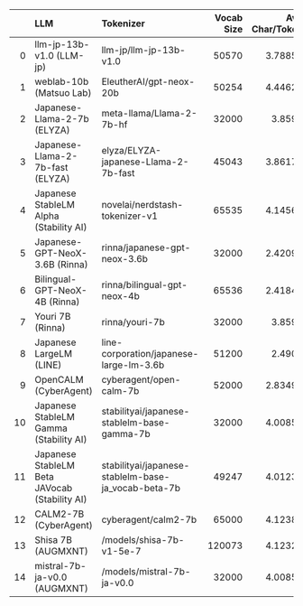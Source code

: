 |    | LLM                                           | Tokenizer                                           |   Vocab Size |   Avg Char/Token |
|---:|:----------------------------------------------|:----------------------------------------------------|-------------:|-----------------:|
|  0 | llm-jp-13b-v1.0 (LLM-jp)                      | llm-jp/llm-jp-13b-v1.0                              |        50570 |          3.78857 |
|  1 | weblab-10b (Matsuo Lab)                       | EleutherAI/gpt-neox-20b                             |        50254 |          4.44629 |
|  2 | Japanese-Llama-2-7b (ELYZA)                   | meta-llama/Llama-2-7b-hf                            |        32000 |          3.8598  |
|  3 | Japanese-Llama-2-7b-fast (ELYZA)              | elyza/ELYZA-japanese-Llama-2-7b-fast                |        45043 |          3.86175 |
|  4 | Japanese StableLM Alpha (Stability AI)        | novelai/nerdstash-tokenizer-v1                      |        65535 |          4.14562 |
|  5 | Japanese-GPT-NeoX-3.6B (Rinna)                | rinna/japanese-gpt-neox-3.6b                        |        32000 |          2.42095 |
|  6 | Bilingual-GPT-NeoX-4B (Rinna)                 | rinna/bilingual-gpt-neox-4b                         |        65536 |          2.41843 |
|  7 | Youri 7B (Rinna)                              | rinna/youri-7b                                      |        32000 |          3.8598  |
|  8 | Japanese LargeLM (LINE)                       | line-corporation/japanese-large-lm-3.6b             |        51200 |          2.4904  |
|  9 | OpenCALM (CyberAgent)                         | cyberagent/open-calm-7b                             |        52000 |          2.83496 |
| 10 | Japanese StableLM Gamma (Stability AI)        | stabilityai/japanese-stablelm-base-gamma-7b         |        32000 |          4.00856 |
| 11 | Japanese StableLM Beta JAVocab (Stability AI) | stabilityai/japanese-stablelm-base-ja_vocab-beta-7b |        49247 |          4.01237 |
| 12 | CALM2-7B (CyberAgent)                         | cyberagent/calm2-7b                                 |        65000 |          4.12385 |
| 13 | Shisa 7B (AUGMXNT)                            | /models/shisa-7b-v1-5e-7                            |       120073 |          4.12321 |
| 14 | mistral-7b-ja-v0.0 (AUGMXNT)                  | /models/mistral-7b-ja-v0.0                          |        32000 |          4.00856 |
